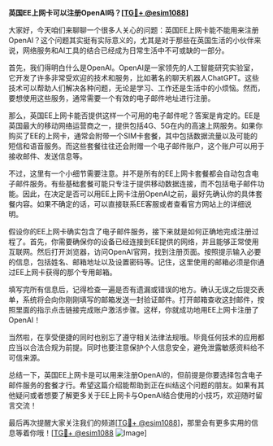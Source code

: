 **英国EE上网卡可以注册OpenAI吗？[[TG💪+ @esim1088](https://t.me/s/esim1088)]**

大家好，今天咱们来聊聊一个很多人关心的问题：英国EE上网卡能不能用来注册OpenAI？这个问题其实挺有实际意义的，尤其是对于那些在英国生活的小伙伴来说，网络服务和AI工具的结合已经成为日常生活中不可或缺的一部分。

首先，我们得明白什么是OpenAI。OpenAI是一家领先的人工智能研究实验室，它开发了许多非常受欢迎的技术和服务，比如著名的聊天机器人ChatGPT。这些技术可以帮助人们解决各种问题，无论是学习、工作还是生活中的小烦恼。然而，要想使用这些服务，通常需要一个有效的电子邮件地址进行注册。

那么，英国EE上网卡能否提供这样一个可用的电子邮件呢？答案是肯定的。EE是英国最大的移动网络运营商之一，提供包括4G、5G在内的高速上网服务。如果你购买了EE的上网卡，通常会附带一个SIM卡套餐，其中包括数据流量以及可能的短信和语音服务。而这些套餐往往还会附赠一个电子邮件账户，这个账户可以用于接收邮件、发送信息等。

不过，这里有一个小细节需要注意。并不是所有的EE上网卡套餐都会自动包含电子邮件服务。有些基础套餐可能只专注于提供移动数据连接，而不包括电子邮件功能。因此，在决定是否可以用EE上网卡注册OpenAI之前，最好先确认你的具体套餐内容。如果不确定的话，可以直接联系EE客服或者查看官方网站上的详细说明。

假设你的EE上网卡确实包含了电子邮件服务，接下来就是如何正确地完成注册过程了。首先，你需要确保你的设备已经连接到EE提供的网络，并且能够正常使用互联网。然后打开浏览器，访问OpenAI官网，找到注册页面。按照提示输入必要的信息，包括姓名、邮箱地址以及设置密码等。记住，这里使用的邮箱必须是你通过EE上网卡获得的那个专用邮箱。

填写完所有信息后，记得检查一遍是否有遗漏或错误的地方。确认无误之后提交表单，系统将会向你刚刚填写的邮箱发送一封验证邮件。打开邮箱查收这封邮件，按照里面的指示点击链接完成账户激活步骤。这样，你就成功地用EE上网卡注册了OpenAI！

当然啦，在享受便捷的同时也别忘了遵守相关法律法规哦。毕竟任何技术的应用都应当以合法合规为前提。同时也要注意保护个人信息安全，避免泄露敏感资料给不可信来源。

总结一下，英国EE上网卡是可以用来注册OpenAI的，但前提是你要选择包含电子邮件服务的套餐才行。希望这篇介绍能帮助到正在纠结这个问题的朋友。如果有其他疑问或者想要了解更多关于EE上网卡与OpenAI结合使用的小技巧，欢迎随时留言交流！

最后再次提醒大家关注我们的频道[[TG💪+ @esim1088](https://t.me/s/esim1088)]，那里会有更多实用的信息等着你哦！[[TG💪+ @esim1088](https://t.me/s/esim1088) ![Image](https://i.postimg.cc/4NQfJmqS/Snipaste-2025-05-13-00-14-12.png)]